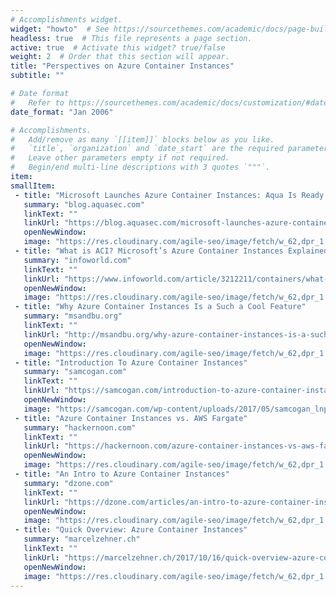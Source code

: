 ```yaml
---
# Accomplishments widget.
widget: "howto"  # See https://sourcethemes.com/academic/docs/page-builder/
headless: true  # This file represents a page section.
active: true  # Activate this widget? true/false
weight: 2  # Order that this section will appear.
title: "Perspectives on Azure Container Instances"
subtitle: ""

# Date format
#   Refer to https://sourcethemes.com/academic/docs/customization/#date-format
date_format: "Jan 2006"

# Accomplishments.
#   Add/remove as many `[[item]]` blocks below as you like.
#   `title`, `organization` and `date_start` are the required parameters.
#   Leave other parameters empty if not required.
#   Begin/end multi-line descriptions with 3 quotes `"""`.
item: 
smallItem: 
 - title: "Microsoft Launches Azure Container Instances: Aqua Is Ready to Secure Them"
   summary: "blog.aquasec.com"
   linkText: ""
   linkUrl: "https://blog.aquasec.com/microsoft-launches-azure-container-cri-instances-aqua-is-ready-to-secure-them" 
   openNewWindow: 
   image: "https://res.cloudinary.com/agile-seo/image/fetch/w_62,dpr_1.0,d_blank_am8gzx.png/https%3A%2F%2Flogo.clearbit.com%2Fblog.aquasec.com%3Fsize%3D250"  
 - title: "What is ACI? Microsoft’s Azure Container Instances Explained"
   summary: "infoworld.com"
   linkText: ""
   linkUrl: "https://www.infoworld.com/article/3212211/containers/what-is-aci-microsofts-azure-container-instances-explained.html" 
   openNewWindow: 
   image: "https://res.cloudinary.com/agile-seo/image/fetch/w_62,dpr_1.0,d_blank_am8gzx.png/https%3A%2F%2Flogo.clearbit.com%2Finfoworld.com%3Fsize%3D250"   
 - title: "Why Azure Container Instances Is a Such a Cool Feature"
   summary: "msandbu.org"
   linkText: ""
   linkUrl: "http://msandbu.org/why-azure-container-instances-is-a-such-a-cool-features/" 
   openNewWindow: 
   image: "https://res.cloudinary.com/agile-seo/image/fetch/w_62,dpr_1.0,d_blank_am8gzx.png/https%3A%2F%2Flogo.clearbit.com%2Fmsandbu.org%3Fsize%3D250"  
 - title: "Introduction To Azure Container Instances"
   summary: "samcogan.com"
   linkText: ""
   linkUrl: "https://samcogan.com/introduction-to-azure-container-instances/" 
   openNewWindow: 
   image: "https://samcogan.com/wp-content/uploads/2017/05/samcogan_lnpgpn.png"  
 - title: "Azure Container Instances vs. AWS Fargate"
   summary: "hackernoon.com"
   linkText: ""
   linkUrl: "https://hackernoon.com/azure-container-instances-vs-aws-fargate-3216607f63f4" 
   openNewWindow: 
   image: "https://res.cloudinary.com/agile-seo/image/fetch/w_62,dpr_1.0,d_blank_am8gzx.png/https%3A%2F%2Flogo.clearbit.com%2Fhackernoon.com%3Fsize%3D250"  
 - title: "An Intro to Azure Container Instances"
   summary: "dzone.com"
   linkText: ""
   linkUrl: "https://dzone.com/articles/an-intro-to-azure-container-instances" 
   openNewWindow: 
   image: "https://res.cloudinary.com/agile-seo/image/fetch/w_62,dpr_1.0,d_blank_am8gzx.png/https%3A%2F%2Flogo.clearbit.com%2Fdzone.com%3Fsize%3D250"  
 - title: "Quick Overview: Azure Container Instances"
   summary: "marcelzehner.ch"
   linkText: ""
   linkUrl: "https://marcelzehner.ch/2017/10/16/quick-overview-azure-container-instances-preview/" 
   openNewWindow: 
   image: "https://res.cloudinary.com/agile-seo/image/fetch/w_62,dpr_1.0,d_blank_am8gzx.png/https%3A%2F%2Flogo.clearbit.com%2Fmarcelzehner.ch%3Fsize%3D250"  
---
```

